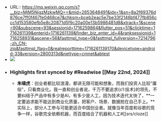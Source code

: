 - URL:: https://mp.weixin.qq.com/s?__biz=MjM5NjgzMzkwMQ==&mid=2653648491&idx=1&sn=8a2f69376d876ce7ff0f467fe0468ce7&chksm=bceb2eac5e7be33f2146bf477fb856ccc1d153580efb5e8c20871d5f9c20a00e13b5986481d8&xtrack=1&scene=90&subscene=93&sessionid=1716259864&flutter_pos=51&clicktime=1716261139&enterid=1716261139&finder_biz_enter_id=4&ranksessionid=1716258931&ascene=56&fasttmpl_type=0&fasttmpl_fullversion=7214796-zh_CN-zip&fasttmpl_flag=0&realreporttime=1716261139170&devicetype=android-33&version=2800313d&nettype=cmnet&abtest
- ![](https://readwise-assets.s3.amazonaws.com/static/images/article4.6bc1851654a0.png)
- ### Highlights first synced by #Readwise [[May 22nd, 2024]]
    - **朱啸虎**：创业者都比较浪漫，都讲无限可能和想象，而我们投资人比较“庸俗”，只看商业化。我一直和创业者说，千万不要追求{c1:技术}的领先，不要纠结于产品中有多少是AI，有多少是人工，因为技术迭代太快了，**一定要追求能不能达到商业化质量，把客户、场景、数据抢在自己手上。**实际上，部分人工参与可能更适合中国创业者。就像当年百度和谷歌的竞争一样，谷歌完全依赖机器，而百度结合了机器和人工#[[srs/cloze]]
